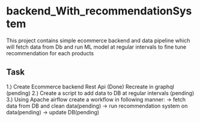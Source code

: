 # backend_With_recommendationSystem
This project contains simple ecommerce backend and data pipeline which will fetch data from Db and run ML model at regular
intervals to fine tune recommendation for each products

## Task
1.) Create Ecommerce backend 
    Rest Api (Done)
    Recreate in graphql (pending)
2.) Create a script to add data to DB at regular intervals (pending)
3.) Using Apache airflow create a workflow in following manner:
    -> fetch data from DB and clean data(pending)
    -> run recommendation system on data(pending)
    -> update DB(pending)
